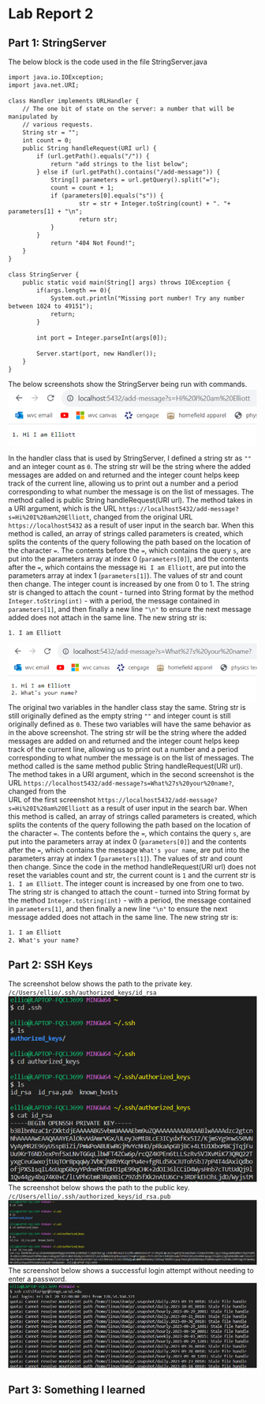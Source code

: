 # Lab Report 2  
## Part 1: StringServer  
The below block is the code used in the file StringServer.java  

```
import java.io.IOException;
import java.net.URI;

class Handler implements URLHandler {
    // The one bit of state on the server: a number that will be manipulated by
    // various requests.
    String str = "";
    int count = 0;
    public String handleRequest(URI url) {
        if (url.getPath().equals("/")) {
            return "add strings to the list below";
        } else if (url.getPath().contains("/add-message")) {
            String[] parameters = url.getQuery().split("=");
            count = count + 1;
            if (parameters[0].equals("s")) {
                    str = str + Integer.toString(count) + ". "+ parameters[1] + "\n";
                    return str;
            }
        } 
            return "404 Not Found!";
    }
}

class StringServer {
    public static void main(String[] args) throws IOException {
        if(args.length == 0){
            System.out.println("Missing port number! Try any number between 1024 to 49151");
            return;
        }

        int port = Integer.parseInt(args[0]);

        Server.start(port, new Handler());
    }
}
```

The below screenshots show the StringServer being run with commands.  
![Image](lab2com1.png)  
 
In the handler class that is used by StringServer, I defined a string str as ` "" ` and an integer count as `0`. The string str will be the string where the added messages are added on and returned 
and the integer count helps keep track of the current line, allowing us to print out a number and a period corresponding to what number the message is on the list of messages. 
The method called is public String handleRequest(URI url). The method takes in a URI argument, which is the URL `https://localhost5432/add-message?s=Hi%20I%20am%20Elliott`, changed from the original 
URL `https://localhost5432` as a result of user input in the search bar. When this method is called, 
an array of strings called parameters is created, which splits the contents of the query following the path based on the location of the character `=`. The contents before the `=`, which contains the query `s`,
are put into the parameters array at index 0 (`parameters[0]`), and the contents after the `=`, which contains the message `Hi I am Elliott`, are put into the parameters array at index 1 (`parameters[1]`). 
The values of str and count then change. The integer count is increased by one from 0 to 1. The string str is changed to attach the count - turned into String format by the method `Integer.toString(int)` - with a period, 
the message contained in `parameters[1]`, and then finally a new line `"\n"` to ensure the next message added does not attach in the same line. The new string str is:  
```
1. I am Elliott  
```

![Image](lab2com2.png)  
The original two variables in the handler class stay the same. String str is still originally defined as the empty string `""` and integer count is still originally defined as `0`.  These two variables will have the same behavior as in the above screenshot. The string str will be the string where the added messages are added on and returned and the integer count helps keep track of the current line, allowing us to print out a number and a period corresponding to what number the message is on the list of messages. 
The method called is the same method public String handleRequest(URI url). The method takes in a URI argument, which in the second screenshot is the URL `https://localhost5432/add-message?s=What%27s%20your%20name?`, changed from the  
URL of the first screenshot `https://localhost5432/add-message?s=Hi%20I%20am%20Elliott` as a result of user input in the search bar. When this method is called, 
an array of strings called parameters is created, which splits the contents of the query following the path based on the location of the character `=`. The contents before the `=`, which contains the query `s`,
are put into the parameters array at index 0 (`parameters[0]`) and the contents after the `=`, which contains the message `What's your name`, are put into the parameters array at index 1 (`parameters[1]`). 
The values of str and count then change. Since the code in the method handleRequest(URI url) does not reset the variables count and str, the current count is `1` and the current str is `1. I am Elliott`. The integer count is increased by one from one to two. The string str is changed to attach the count - turned into String format by the method `Integer.toString(int)` - with a period, 
the message contained in `parameters[1]`, and then finally a new line `"\n"` to ensure the next message added does not attach in the same line. The new string str is:
```
1. I am Elliott
2. What's your name?
```

## Part 2: SSH Keys 
The screenshot below shows the path to the private key.  
`/c/Users/ellio/.ssh/authorized_keys/id_rsa`  
![Image](lab2privateKey.png)  
The screenshot below shows the path to the public key.
`/c/Users/ellio/.ssh/authorized_keys/id_rsa.pub`
![Image](lab2pubKey.png)  
The screenshot below shows a successful login attempt without needing to enter a password.  
![Image](lab2NoLogin.png)  

## Part 3: Something I learned

